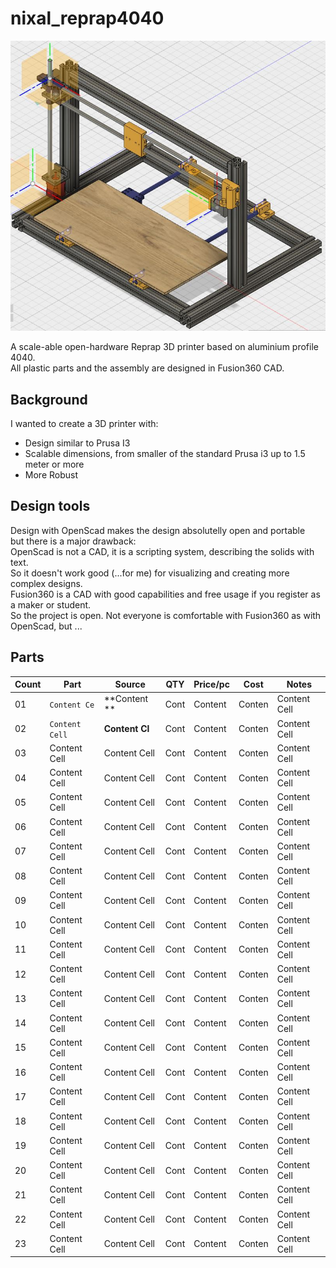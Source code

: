 # nixal_reprap4040   


![nixal i3](nixal_reprap4040_asm.jpg "nixal_reprap4040 3D printer")  

A scale-able open-hardware Reprap 3D printer based on aluminium profile 4040.  
All plastic parts and the assembly are designed in Fusion360 CAD.


## Background
I wanted to create a 3D printer with:  
*	Design similar to Prusa I3    
*	Scalable dimensions, from smaller of the standard Prusa i3 up to 1.5 meter or more  
*	More Robust   


## Design tools
Design with OpenScad makes the design absolutelly open and portable  
but there is a major drawback:  
OpenScad is not a CAD, it is a scripting system, describing the solids with text.  
So it doesn't work good (...for me) for visualizing and creating more complex designs.  
Fusion360 is a  CAD with good capabilities and free usage if you register as a maker or student.  
So the project is open. Not everyone is comfortable with Fusion360 as with OpenScad, but ...



## Parts 

Count|Part          | Source        | QTY |Price/pc|Cost   | Notes                             |
-----|--------------|---------------|-----|--------|-------| ----------------------------------|
  01 |`Content Ce`  | **Content **  | Cont|Content | Conten| Content Cell                      |
  02 |`Content Cell`| **Content Cl**| Cont|Content | Conten| Content Cell                      |
  03 |Content Cell  | Content Cell  | Cont|Content | Conten| Content Cell                      |
  04 |Content Cell  | Content Cell  | Cont|Content | Conten| Content Cell                      |
  05 |Content Cell  | Content Cell  | Cont|Content | Conten| Content Cell                      |
  06 |Content Cell  | Content Cell  | Cont|Content | Conten| Content Cell                      |
  07 |Content Cell  | Content Cell  | Cont|Content | Conten| Content Cell                      |
  08 |Content Cell  | Content Cell  | Cont|Content | Conten| Content Cell                      |
  09 |Content Cell  | Content Cell  | Cont|Content | Conten| Content Cell                      |
  10 |Content Cell  | Content Cell  | Cont|Content | Conten| Content Cell                      |
  11 |Content Cell  | Content Cell  | Cont|Content | Conten| Content Cell                      |
  12 |Content Cell  | Content Cell  | Cont|Content | Conten| Content Cell                      |
  13 |Content Cell  | Content Cell  | Cont|Content | Conten| Content Cell                      |
  14 |Content Cell  | Content Cell  | Cont|Content | Conten| Content Cell                      |
  15 |Content Cell  | Content Cell  | Cont|Content | Conten| Content Cell                      |
  16 |Content Cell  | Content Cell  | Cont|Content | Conten| Content Cell                      |
  17 |Content Cell  | Content Cell  | Cont|Content | Conten| Content Cell                      |
  18 |Content Cell  | Content Cell  | Cont|Content | Conten| Content Cell                      |
  19 |Content Cell  | Content Cell  | Cont|Content | Conten| Content Cell                      |
  20 |Content Cell  | Content Cell  | Cont|Content | Conten| Content Cell                      |
  21 |Content Cell  | Content Cell  | Cont|Content | Conten| Content Cell                      |
  22 |Content Cell  | Content Cell  | Cont|Content | Conten| Content Cell                      |
  23 |Content Cell  | Content Cell  | Cont|Content | Conten| Content Cell                      |